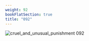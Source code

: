 ```yaml
---
weight: 92
bookFlatSection: true
title: "092"
---
```


![cruel_and_unusual_punishment 092 ](../../jpg/cup_092.jpg)



